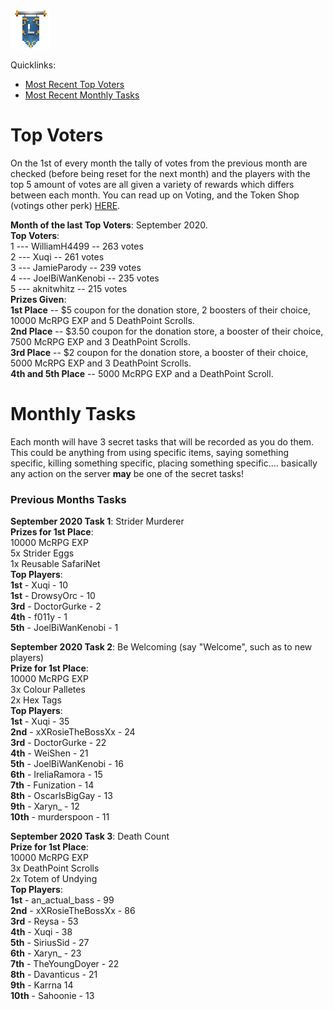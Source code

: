 ![ribbon](images/L-ribbon.png) 

Quicklinks:
- [Most Recent Top Voters](#top-voters)
- [Most Recent Monthly Tasks](#monthly-tasks)

# Top Voters

On the 1st of every month the tally of votes from the previous month are checked (before being reset for the next month) and the players with the top 5 amount of votes are all given a variety of rewards which differs between each month.
You can read up on Voting, and the Token Shop (votings other perk) [HERE](voting.md).

__**Month of the last Top Voters**__: September 2020.<br>
__**Top Voters**__:<br>
1 --- WilliamH4499 -- 263 votes<br>
2 --- Xuqi -- 261 votes<br>
3 --- JamieParody -- 239 votes<br>
4 --- JoelBiWanKenobi -- 235 votes<br>
5 --- aknitwhitz -- 215 votes<br>
__**Prizes Given**__:<br>
**1st Place** -- $5 coupon for the donation store, 2 boosters of their choice, 10000 McRPG EXP and 5 DeathPoint Scrolls.<br>
**2nd Place** -- $3.50 coupon for the donation store, a booster of their choice, 7500 McRPG EXP and 3 DeathPoint Scrolls.<br>
**3rd Place** -- $2 coupon for the donation store, a booster of their choice, 5000 McRPG EXP and 3 DeathPoint Scrolls.<br>
**4th and 5th Place** -- 5000 McRPG EXP and a DeathPoint Scroll.


# Monthly Tasks

Each month will have 3 secret tasks that will be recorded as you do them. This could be anything from using specific items, saying something specific, killing something specific, placing something specific.... basically any action on the server **may** be one of the secret tasks!

### Previous Months Tasks

**September 2020 Task 1**: Strider Murderer<br>
**Prizes for 1st Place**: <br>
10000 McRPG EXP<br>
5x Strider Eggs<br>
1x Reusable SafariNet<br>
**Top Players**:<br>
**1st** - Xuqi - 10<br>
**1st** - DrowsyOrc - 10<br>
**3rd** - DoctorGurke - 2<br>
**4th** - f011y - 1<br>
**5th** - JoelBiWanKenobi - 1<br>


**September 2020 Task 2**: Be Welcoming (say "Welcome", such as to new players)<br>
**Prize for 1st Place**: <br>
10000 McRPG EXP<br>
3x Colour Palletes<br>
2x Hex Tags<br>
**Top Players**:<br>
**1st** - Xuqi - 35<br>
**2nd** - xXRosieTheBossXx - 24<br>
**3rd** - DoctorGurke - 22<br>
**4th** - WeiShen - 21<br>
**5th** - JoelBiWanKenobi - 16<br>
**6th** - IreliaRamora - 15<br>
**7th** - Funization - 14<br>
**8th** - OscarIsBigGay - 13<br>
**9th** - Xaryn_ - 12<br>
**10th** - murderspoon - 11<br>


**September 2020 Task 3**: Death Count<br>
**Prize for 1st Place**:<br>
10000 McRPG EXP<br>
3x DeathPoint Scrolls<br>
2x Totem of Undying<br>
**Top Players**:<br>
**1st** - an_actual_bass - 99<br>
**2nd** - xXRosieTheBossXx - 86<br>
**3rd** - Reysa - 53<br>
**4th** - Xuqi - 38<br>
**5th** - SiriusSid - 27<br>
**6th** - Xaryn_ - 23<br>
**7th** - TheYoungDoyer - 22<br>
**8th** - Davanticus - 21<br>
**9th** - Karrna 14<br>
**10th** - Sahoonie - 13<br>
